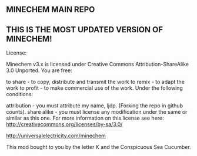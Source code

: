 ## MINECHEM MAIN REPO ##

## THIS IS THE MOST UPDATED VERSION OF MINECHEM! ##


License:

Minechem v3.x is licensed under Creative Commons Attribution-ShareAlike 3.0 Unported. You are free:

to share - to copy, distribute and transmit the work
to remix - to adapt the work
to profit - to make commercial use of the work.
Under the following conditions:

attribution - you must attribute my name, ljdp. (Forking the repo in github counts).
share alike - you must license any modification under the same or similar as this one.
For more information on this license see here: http://creativecommons.org/licenses/by-sa/3.0/


http://universalelectricity.com/minechem

This mod bought to you by the letter K and the Conspicuous Sea Cucumber.
